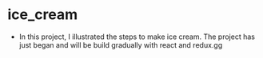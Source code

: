 # ice_cream

- In this project, I illustrated the steps to make ice cream. The project has just began and will be build gradually with react and redux.gg
